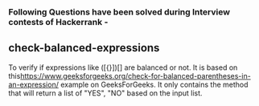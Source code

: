 ### Following Questions have been solved during Interview contests of Hackerrank -

## check-balanced-expressions
To verify if expressions like ([{}])[] are balanced or not. 
It is based on this<https://www.geeksforgeeks.org/check-for-balanced-parentheses-in-an-expression/> example on GeeksForGeeks. 
It only contains the method that will return a list of "YES", "NO" based on the input list.
